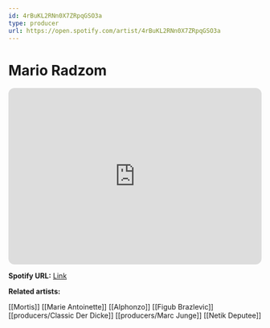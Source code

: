```yaml
---
id: 4rBuKL2RNn0X7ZRpqGSO3a
type: producer
url: https://open.spotify.com/artist/4rBuKL2RNn0X7ZRpqGSO3a
---
```

# Mario Radzom

<iframe style="border-radius:12px" src="https://open.spotify.com/embed/artist/4rBuKL2RNn0X7ZRpqGSO3a" width="100%" height="352" frameBorder="0" allowfullscreen="" allow="autoplay; clipboard-write; encrypted-media; fullscreen; picture-in-picture" loading="lazy"></iframe>

**Spotify URL:** [Link](https://open.spotify.com/artist/4rBuKL2RNn0X7ZRpqGSO3a)

**Related artists:**

[[Mortis]]
[[Marie Antoinette]]
[[Alphonzo]]
[[Figub Brazlevic]]
[[producers/Classic Der Dicke]]
[[producers/Marc Junge]]
[[Netik Deputee]]
